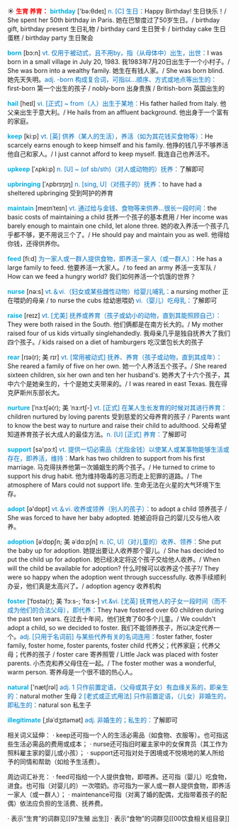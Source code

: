 ☀ <font color="red">**生育 养育：**</font>
<font color="sky blue">**birthday**</font> ['bə:θdeɪ] 
<font color="#0070c0">n. [C] 生日：</font>Happy Birthday! 生日快乐！/ She spent her 50th birthday in Paris. 她在巴黎度过了50岁生日。/ birthday gift, birthday present 生日礼物 / birthday card 生日贺卡 / birthday cake 生日蛋糕 / birthday party 生日聚会

<font color="sky blue">**born**</font> [bɔ:n] 
<font color="#0070c0">vt. 仅用于被动式，且不用by，指（从母体中）出生，出世：</font>I was born in a small village in July 20, 1983. 我1983年7月20日出生于一个小村子。/ She was born into a wealthy family. 她生在有钱人家。/ She was born blind. 她先天失明。<font color="#0070c0">adj. -born 构成复合词，可指以…顺序、方式或地点等出生的：</font>first-born 第一个出生的孩子 / nobly-born 出身贵族 / British-born 英国出生的
           
<font color="sky blue">**hail**</font> [heɪl]
<font color="#0070c0">vi. [正式] ~ from（人）出生于某地：</font>His father hailed from Italy. 他父亲出生于意大利。/ He hails from an affluent background. 他出身于一个富有的家庭。

<font color="sky blue">**keep**</font> [ki:p] 
<font color="#0070c0">vt. [英] 供养（某人的生活），养活（如为其花钱买食物等）：</font>He scarcely earns enough to keep himself and his family. 他挣的钱几乎不够养活他自己和家人。/ I just cannot afford to keep myself. 我连自己也养活不。
                      
<font color="sky blue">**upkeep**</font> [ˈʌpki:p]
<font color="#0070c0">n. [U] ~ (of sb/sth)（对人或动物的）抚养：</font>了解即可
            
<font color="sky blue">**upbringing**</font> [ˈʌpbrɪŋɪŋ]
<font color="#0070c0">n. [sing, U]（对孩子的）抚养：</font>to have had a sheltered upbringing 受到呵护的养育

<font color="sky blue">**maintain**</font> [meɪnˈteɪn]
<font color="#0070c0">vt. 通过给与金钱、食物等来供养…很长一段时间：</font>the basic costs of maintaining a child 抚养一个孩子的基本费用 / Her income was barely enough to maintain one child, let alone three. 她的收入养活一个孩子几乎都不够，更不用说三个了。/ He should pay and maintain you as well. 他得给你钱，还得供养你。

<font color="sky blue">**feed**</font> [fi:d] 
<font color="#0070c0"> 为一家人或一群人提供食物，即养活一家人（或一群人）：</font>He has a large family to feed. 他要养活一大家人。/ to feed an army 养活一支军队 / How can we feed a hungry world? 我们如何养活一个饥饿的世界？

<font color="sky blue">**nurse**</font> [nə:s] 
<font color="#0070c0">vt.＆vi.（妇女或某些雌性动物）给婴儿哺乳：</font>a nursing mother 正在喂奶的母亲 / to nurse the cubs 给幼崽喂奶 <font color="#0070c0">vi.（婴儿）吃母乳：</font>了解即可

<font color="sky blue">**raise**</font> [reɪz] 
<font color="#0070c0">vt. [尤美] 抚养或养育（孩子或幼小的动物，直到其能照顾自己）：</font>They were both raised in the South. 他们俩都是在南方长大的。/ My mother raised four of us kids virtually singlehandedly. 我母亲几乎是独自抚养大了我们四个孩子。/ kids raised on a diet of hamburgers 吃汉堡包长大的孩子 
                      
<font color="sky blue">**rear**</font> [rɪə(r); 美 rɪr]
<font color="#0070c0">vt. [常用被动式] 抚养、养育（孩子或动物，直到其成年）：</font>She reared a family of five on her own. 她一个人养活五个孩子。/ She reared sixteen children, six her own and ten her husband's. 她养大了十六个孩子，其中六个是她亲生的，十个是她丈夫带来的。/ I was reared in east Texas. 我在得克萨斯州东部长大。

<font color="sky blue">**nurture**</font> [ˈnɜ:tʃə(r); 美 ˈnɜ:rtʃ-]
<font color="#0070c0">vt. [正式] 在某人生长发育的时候对其进行养育：</font>children nurtured by loving parents 受到慈爱的父母养育的孩子 / Parents want to know the best way to nurture and raise their child to adulthood. 父母希望知道养育孩子长大成人的最佳方法。<font color="#0070c0">n. [U] [正式] 养育：</font>了解即可

<font color="sky blue">**support**</font> [sə'pɔ:t] 
<font color="#0070c0">vt. 提供一切必需品（尤指金钱）以使某人或某事物能够生活或存在，即养活，维持：</font>Mark has two children to support from his first marriage. 马克得扶养他第一次婚姻生的两个孩子。/ He turned to crime to support his drug habit. 他为维持吸毒的恶习而走上犯罪的道路。/ The atmosphere of Mars could not support life. 生命无法在火星的大气环境下生存。

<font color="sky blue">**adopt**</font> [ə'dɒpt] 
<font color="#0070c0">vt.＆vi. 收养或领养（别人的孩子）：</font>to adopt a child 领养孩子 / She was forced to have her baby adopted. 她被迫将自己的婴儿交与他人收养。
                      
<font color="sky blue">**adoption**</font> [əˈdɒpʃn; 美 əˈdɑ:pʃn]
<font color="#0070c0">n. [C, U]（对儿童的）收养、领养：</font>She put the baby up for adoption. 她提出要让人收养那个婴儿。/ She has decided to put the child up for adoption. 她已经决定将这个孩子交给他人收养。/ When will the child be available for adoption? 什么时候可以收养这个孩子?/ They were so happy when the adoption went through successfully. 收养手续顺利办妥，他们真是太高兴了。/ adoption agency 收养机构

<font color="sky blue">**foster**</font> [ˈfɒstə(r); 美 ˈfɔ:s-; ˈfɑ:s-]
<font color="#0070c0">vt.&vi. [尤英] 抚育他人的子女一段时间（而不成为他们的合法父母），即代养：</font>They have fostered over 60 children during the past ten years. 在过去十年间，他们抚育了60多个儿童。/ We couldn't adopt a child, so we decided to foster. 我们不能领养孩子，所以决定代养一个。<font color="#0070c0">adj. [只用于名词前] 与某些代养有关的名词连用：</font>foster father, foster family, foster home, foster parents, foster child 代养父；代养家庭；代养父母；代养的孩子 / foster care 寄养照管 / Little Jack was placed with foster parents. 小杰克和养父母住在一起。/ The foster mother was a wonderful, warm person. 寄养母是一个很不错的热心人。

<font color="sky blue">**natural**</font> ['nætʃrəl] 
<font color="#0070c0">adj. 1 只作前置定语，（父母或其子女）有血缘关系的，即亲生的：</font>natural mother 生母 <font color="#0070c0">2 [老式或正式用法] 只作前置定语，（儿女）非婚生的，即私生的：</font>natural son 私生子

<font color="sky blue">**illegitimate**</font> [ˌɪləˈdʒɪtəmət]
<font color="#0070c0">adj. 非婚生的；私生的：</font>了解即可

相关词义延伸：
· keep还可指一个人的生活必需品（如食物、衣服等）。也可指这些生活必需品的费用或成本；
· nurse还可指旧时雇主家中的女保育员（其工作为照料雇主家的婴儿或小孩）；
· support还可指对处于困境或不悦境地的某人所给予的同情和帮助（如给予生活费）。

周边词汇补充：
· feed可指给一个人提供食物，即喂养。还可指（婴儿）吃食物，进食。也可指（对婴儿的）一次喂奶。亦可指为一家人或一群人提供食物，即养活一家人（或一群人）；
· maintenance可指（对离了婚的配偶，尤指带着孩子的配偶）依法应负担的生活费、抚养费。

· 表示“生育”的词群见[[97生殖 出生]]
· 表示“食物”的词群见[[00饮食相关组目录]]
